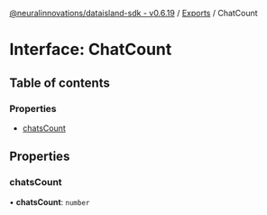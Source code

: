 [@neuralinnovations/dataisland-sdk - v0.6.19](../../README.md) / [Exports](../modules.md) / ChatCount

# Interface: ChatCount

## Table of contents

### Properties

- [chatsCount](ChatCount.md#chatscount)

## Properties

### chatsCount

• **chatsCount**: `number`
